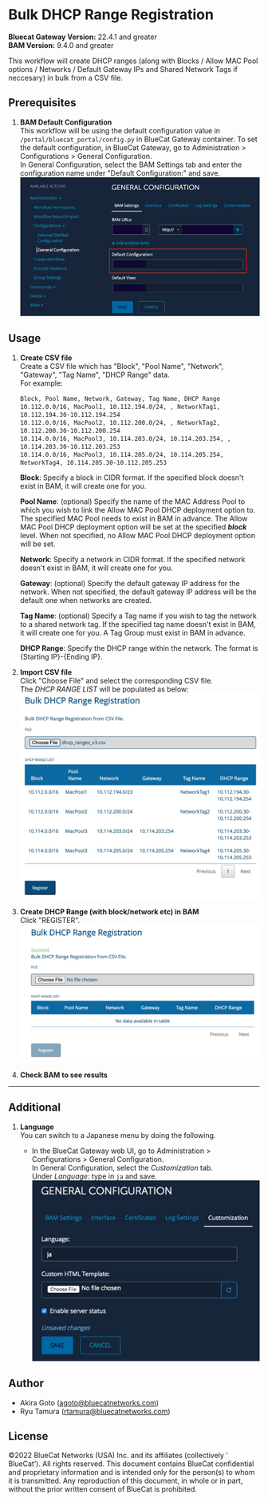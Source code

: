 # Bulk DHCP Range Registration

**Bluecat Gateway Version:** 22.4.1 and greater  
**BAM Version:** 9.4.0 and greater

This workflow will create DHCP ranges (along with Blocks / Allow MAC Pool options / Networks / Default Gateway IPs and Shared Network Tags if neccesary) in bulk from a CSV file.

## Prerequisites

1. **BAM Default Configuration**  
   This workflow will be using the default configuration value in `/portal/bluecat_portal/config.py` in BlueCat Gateway container. To set the default configuration, in BlueCat Gateway, go to Administration > Configurations > General Configuration.  
   In General Configuration, select the BAM Settings tab and enter the configuration name under "Default Configuration:" and save.  
   ![screenshot](img/BAM_default_settings.jpg?raw=true 'BAM_default_settings')

## Usage

1. **Create CSV file**  
   Create a CSV file which has "Block", "Pool Name", "Network", "Gateway", "Tag Name", "DHCP Range" data.  
   For example:

   ```csv
   Block, Pool Name, Network, Gateway, Tag Name, DHCP Range
   10.112.0.0/16, MacPool1, 10.112.194.0/24, , NetworkTag1, 10.112.194.30-10.112.194.254
   10.112.0.0/16, MacPool2, 10.112.200.0/24, , NetworkTag2, 10.112.200.30-10.112.200.254
   10.114.0.0/16, MacPool3, 10.114.203.0/24, 10.114.203.254, , 10.114.203.30-10.112.203.253
   10.114.0.0/16, MacPool3, 10.114.205.0/24, 10.114.205.254, NetworkTag4, 10.114.205.30-10.112.205.253
   ```

   **Block**: Specify a block in CIDR format. If the specified block doesn't exist in BAM, it will create one for you.

   **Pool Name**: (optional) Specify the name of the MAC Address Pool to which you wish to link the Allow MAC Pool DHCP deployment option to. The specified MAC Pool needs to exist in BAM in advance. The Allow MAC Pool DHCP deployment option will be set at the specified **_block_** level. When not specified, no Allow MAC Pool DHCP deployment option will be set.

   **Network**: Specify a network in CIDR format. If the specified network doesn't exist in BAM, it will create one for you.

   **Gateway**: (optional) Specify the default gateway IP address for the network. When not specified, the default gateway IP address will be the default one when networks are created.

   **Tag Name**: (optional) Specify a Tag name if you wish to tag the network to a shared network tag. If the specified tag name doesn't exist in BAM, it will create one for you. A Tag Group must exist in BAM in advance.

   **DHCP Range**: Specify the DHCP range within the network. The format is {Starting IP}-{Ending IP}.

2. **Import CSV file**  
   Click "Choose File" and select the corresponding CSV file.  
   The _DHCP RANGE LIST_ will be populated as below:  
   ![screenshot](img/Bulk_DHCP1.jpg 'Bulk_DHCP1')

3. **Create DHCP Range (with block/network etc) in BAM**  
   Click "REGISTER".  
   ![screenshot](img/Bulk_DHCP2.jpg 'Bulk_DHCP2')

4. **Check BAM to see results**

---

## Additional

1. **Language**  
   You can switch to a Japanese menu by doing the following.

   - In the BlueCat Gateway web UI, go to Administration > Configurations > General Configuration.  
     In General Configuration, select the _Customization_ tab.  
     Under _Language:_ type in `ja` and save.  
     ![screenshot](img/langauge_ja.jpg?raw=true 'langauge_ja')

## Author

- Akira Goto (agoto@bluecatnetworks.com)
- Ryu Tamura (rtamura@bluecatnetworks.com)

## License

©2022 BlueCat Networks (USA) Inc. and its affiliates (collectively ‘ BlueCat’). All rights reserved. This document contains BlueCat confidential and proprietary information and is intended only for the person(s) to whom it is transmitted. Any reproduction of this document, in whole or in part, without the prior written consent of BlueCat is prohibited.
